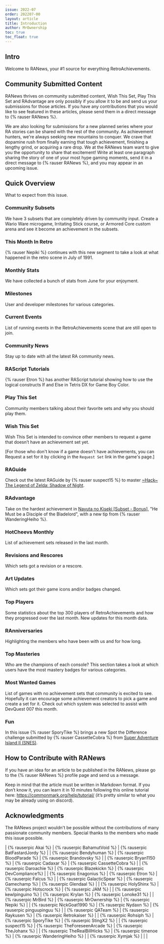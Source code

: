 ```yaml
---
issue: 2022-07
order: 202207-00
layout: article
title: Introduction
author: MrOwnership
toc: true
toc_float: true
---
```


## Intro
Welcome to RANews, your #1 source for everything RetroAchievements.

## Community Submitted Content
RANews thrives on community submitted content, Wish This Set, Play This Set and RAdvantage are only possibly if you allow it to be and send us your submissions for those articles. If you have any contributions that you would like to see featured in these articles, please send them in a direct message to {% rauser RANews %}.

We are also looking for submissions for a new planned series where your RA stories can be shared with the rest of the community. As achievement hunters, we're always seeking new mountains to conquer. We crave that dopamine rush from finally earning that tough achievement, finishing a lengthy grind, or acquiring a rare drop. We at the RANews team want to give you the opportunity to share that excitement! Write at least one paragraph sharing the story of one of your most hype gaming moments, send it in a direct message to {% rauser RANews %}, and you may appear in an upcoming issue.


## Quick Overview
What to expect from this issue.


### Community Subsets
We have 3 subsets that are completely driven by community input. Create a Wario Ware microgame, Irritating Stick course, or Armored Core custom arena and see it become an achievement in the subsets.


### This Month In Retro
{% rauser Nepiki %} continues with this new segment to take a look at what happened in the retro scene in July of 1991.


### Monthly Stats
We have collected a bunch of stats from June for your enjoyment.


### Milestones
User and developer milestones for various categories.


### Current Events
List of running events in the RetroAchievements scene that are still open to join.


### Community News
Stay up to date with all the latest RA community news.


### RAScript Tutorials
{% rauser Etron %} has another RAScript tutorial showing how to use the logical constructs If and Else in Tetris DX for Game Boy Color.


### Play This Set
Community members talking about their favorite sets and why you should play them.


### Wish This Set
Wish This Set is intended to convince other members to request a game that doesn’t have an achievement set yet.

[For those who don't know if a game doesn't have achievements, you can Request a set for it by clicking in the `Request Set` link in the game's page.]


### RAGuide
Check out the latest RAGuide by {% rauser suspect15 %} to master [~Hack~ The Legend of Zelda: Shadow of Night](https://retroachievements.org/game/19538).


### RAdvantage
Take on the hardest achievement in [Nayuta no Kiseki [Subset - Bonus]](https://retroachievements.org/game/19563), "He Must be a Disciple of the Bladelord", with a new tip from {% rauser WanderingHeiho %}.


### HotCheevs Monthly
List of achievement sets released in the last month.


### Revisions and Rescores
Which sets got a revision or a rescore.


### Art Updates
Which sets got their game icons and/or badges changed.


### Top Players
Some statistics about the top 300 players of RetroAchievements and how they progressed over the last month. New updates for this month data.


### RAnniversaries
Highlighting the members who have been with us and for how long.


### Top Masteries
Who are the champions of each console? This section takes a look at which users have the most mastery badges for various categories.


### Most Wanted Games
List of games with no achievement sets that community is excited to see. Hopefully it can encourage some achievement creators to pick a game and create a set for it. Check out which system was selected to assist with DevQuest 007 this month.


### Fun
In this issue {% rauser SporyTike %} brings a new Spot the Difference challenge submitted by {% rauser CassetteCobra %} from [Super Adventure Island II (SNES)](https://retroachievements.org/game/1197).


## How to Contribute with RANews
If you have an idea for an article to be published in the RANews, please go to the {% rauser RANews %} profile page and send us a message.

Keep in mind that the article must be written in Markdown format. If you don’t know it, you can learn it in 10 minutes following this online tutorial here: <https://commonmark.org/help/tutorial/> (it’s pretty similar to what you may be already using on discord).


## Acknowledgments
The RANews project wouldn't be possible without the contributions of many passionate community members. Special thanks to the members who made this issue possible.

| {% rauserpic Akai %}             | {% rauserpic BahamutVoid %}       | {% rauserpic BatFastardJordy %} |
| {% rauserpic Bendyhuman %}       | {% rauserpic BloodParade %}       | {% rauserpic Brandovsky %}      |
| {% rauserpic Bryan1150 %}        | {% rauserpic Cadaxar %}           | {% rauserpic CassetteCobra %}   |
| {% rauserpic Daroachie %}        | {% rauserpic Blazekickn %}              | {% rauserpic DevCompliance%}    |
| {% rauserpic Enagonius %}        | {% rauserpic Etron %}             | {% rauserpic Falcus %}          |
| {% rauserpic GalacticSpear %}    | {% rauserpic Gamechamp %}         | {% rauserpic Glendaal %}        |
| {% rauserpic HolyShinx %}        | {% rauserpic Hotscrock %}         | {% rauserpic JAM %}             |
| {% rauserpic kewlpinguino %}     | {% rauserpic Krylan %}            | {% rauserpic Lonoke31 %}        |
| {% rauserpic MrBird %}           | {% rauserpic MrOwnership %}       | {% rauserpic Nepiki %}          |
| {% rauserpic NickGoat1990 %}     | {% rauserpic Nydaxn %}            | {% rauserpic pinguupinguu %}    |
| {% rauserpic QATeam %}           | {% rauserpic Raykusen %}          | {% rauserpic Retrokaiser %}     |
| {% rauserpic Rohsiph %}          | {% rauserpic SporyTike %}         | {% rauserpic StingX2 %}         |
| {% rauserpic suspect15 %}        | {% rauserpic TheForeseenArcade %} | {% rauserpic TheJohanx %}       |
| {% rauserpic TheRealBillHicks %} | {% rauserpic timenoe %}           | {% rauserpic WanderingHeiho %}  |
| {% rauserpic Xymjak %}           |                                   |                                 |